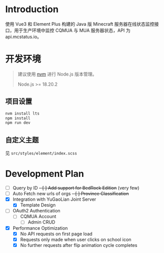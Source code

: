 # Introduction

使用 Vue3 和 Element Plus 构建的 Java 版 Minecraft 服务器在线状态监控接口，用于生产环境中监控 CQMUA 与 MUA 服务器状态，API 为 api.mcstatus.io。

# 开发环境

> 建议使用 [nvm](https://github.com/nvm-sh/nvm) 进行 Node.js 版本管理。
>
> Node.js >= 18.20.2

## 项目设置

```bash
nvm install lts
npm install
npm run dev
```

## 自定义主题

见 `src/styles/element/index.scss`

# Development Plan

- [ ] Query by ID
~~- [ ] Add support for BedRock Edition~~ (very few)
- [ ] Auto Fetch new urls of orgs
~~- [ ] Province Classification~~
- [x] Integration with YuGaoLian Joint Server
    - [x] Template Design
- [ ] OAuth2 Authentication
    - [ ] CQMUA Account
        - [ ] Admin CRUD
- [x] Performance Optimization
    - [x] No API requests on first page load
    - [x] Requests only made when user clicks on school icon
    - [x] No further requests after flip animation cycle completes
